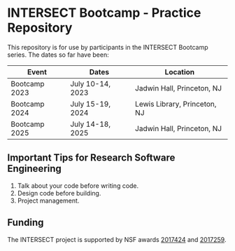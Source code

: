 # INTERSECT Bootcamp - Practice Repository

This repository is for use by participants in the INTERSECT Bootcamp series.
The dates so far have been:

| Event | Dates | Location |
| ----- | ------| -------- |
| Bootcamp 2023 | July 10-14, 2023 | Jadwin Hall, Princeton, NJ |
| Bootcamp 2024 | July 15-19, 2024 | Lewis Library, Princeton, NJ |
| Bootcamp 2025 | July 14-18, 2025 | Jadwin Hall, Princeton, NJ |

## Important Tips for Research Software Engineering

1. Talk about your code before writing code.
2. Design code before building.
3. Project management.

## Funding

The INTERSECT project is supported by NSF awards [2017424](https://www.nsf.gov/awardsearch/showAward?AWD_ID=2017424)
and [2017259](https://www.nsf.gov/awardsearch/showAward?AWD_ID=2017259).
